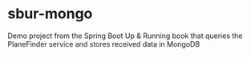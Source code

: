 # sbur-mongo
Demo project from the Spring Boot Up &amp; Running book that queries the PlaneFinder service and stores received data in MongoDB
